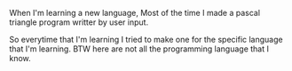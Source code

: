 When I'm learning a new language, Most of the time I made a pascal triangle program writter by user input.

So everytime that I'm learning I tried to make one for the specific language that I'm learning.
BTW here are not all the programming language that I know.


